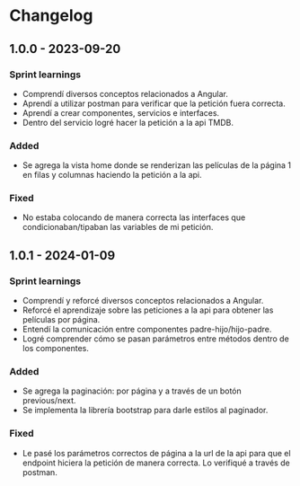 # Changelog

## 1.0.0 - 2023-09-20

### Sprint learnings

- Comprendí diversos conceptos relacionados a Angular.
- Aprendí a utilizar postman para verificar que la petición fuera correcta.
- Aprendí a crear componentes, servicios e interfaces.
- Dentro del servicio logré hacer la petición a la api TMDB.

### Added

- Se agrega la vista home donde se renderizan las películas de la página 1 en filas y columnas haciendo la petición a la api.

### Fixed

- No estaba colocando de manera correcta las interfaces que condicionaban/tipaban las variables de mi petición.

## 1.0.1 - 2024-01-09

### Sprint learnings

- Comprendí y reforcé diversos conceptos relacionados a Angular.
- Reforcé el aprendizaje sobre las peticiones a la api para obtener las películas por página.
- Entendí la comunicación entre componentes padre-hijo/hijo-padre.
- Logré comprender cómo se pasan parámetros entre métodos dentro de los componentes.

### Added

- Se agrega la paginación: por página y a través de un botón previous/next.
- Se implementa la librería bootstrap para darle estilos al paginador.

### Fixed

- Le pasé los parámetros correctos de página a la url de la api para que el endpoint hiciera la petición de manera correcta. Lo verifiqué a través de postman.

